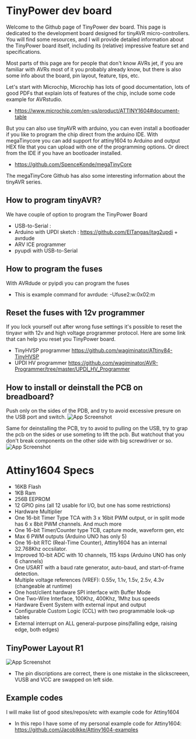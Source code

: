 
# TinyPower dev board

Welcome to the Github page of TinyPower dev board. This page is dedicated to the development board designed for tinyAVR micro-controllers. You will find some resources, and I will provide detailed information about the TinyPower board itself, including its (relative) impressive feature set and specifications. 

Most parts of this page are for people that don't know AVRs jet, if you are familiar with AVRs most of it you probably already know, but there is also some  info about the board, pin layout, feature, tips, etc.

Let's start with Microchip, Microchip has lots of good documentation, lots of good PDFs that explain lots of features of the chip, include some code example for AVRstudio. 

- https://www.microchip.com/en-us/product/ATTINY1604#document-table 

But you can also use tinyAVR with arduino, you can even install a bootloader if you like to program the chip direct from the arduino IDE. 
With megaTinycore you can add support for attiny1604 to Arduino and output HEX file that you can upload with one of the programming options. Or direct from the IDE if you have an bootloader installed. 

- https://github.com/SpenceKonde/megaTinyCore

The megaTinyCore Github has also some interesting information about the tinyAVR series. 

## How to program tinyAVR?
We have couple of option to program the TinyPower Board
- USB-to-Serial : 
- Arduino with UPDI sketch : https://github.com/ElTangas/jtag2updi + avrdude
- ARV ICE programmer
- pyupdi with USB-to-Serial


## How to program the fuses
With AVRdude or pyipdi you can program the fuses
- This is example command for avrdude: -Ufuse2:w:0x02:m 

## Reset the fuses with 12v programmer
If you lock yourself out after wrong fuse settings it's possible to reset the tinyavr with 12v and high voltage programmer protocol. 
Here are some link that can help you reset you TinyPower board. 

- TinyHVSP programmer https://github.com/wagiminator/ATtiny84-TinyHVSP
- UPDI HV programmer https://github.com/wagiminator/AVR-Programmer/tree/master/UPDI_HV_Programmer


## How to install or deinstall the PCB on breadboard?
Push only on the sides of the PDB, and try to avoid excessive presure on the USB port and switch.
![App Screenshot](https://i.postimg.cc/4xxDdtCX/push-pcb-in1.jpg)

Same for deinstalling the PCB, try to avoid to pulling on the USB, try to grap the pcb on the sides or use someting to lift the pcb. 
But watchout that you don't break components on the other side with big screwdriver or so. 
![App Screenshot](https://i.postimg.cc/W1YQJ3jg/pull-pcb-out1.jpg)


# Attiny1604 Specs
- 16KB Flash
- 1KB Ram
- 256B EEPROM
- 12 GPIO pins (all 12 usable for I/O, but one has some restrictions)
- Hardware Multiplier
- One 16-bit Timer Type TCA with 3 x 16bit PWM output, or in split mode has 6 x 8bit PWM channels. And much more
- One 16-bit Timer/Counter type TCB, capture mode, waveform gen, etc
- Max 6 PWM outputs (Arduino UNO has only 5)
- One 16-bit RTC (Real-Time Counter), Attiny1604 has an internal 32.768Khz occsilator.
- Improved 10-bit ADC with 10 channels, 115 ksps (Arduino UNO has only 6 channels)
- One USART with a baud rate generator, auto-baud, and start-of-frame detection.
- Multiple voltage references (VREF): 0.55v, 1.1v, 1.5v, 2.5v, 4.3v (changeable at runtime)
- One host/client hardware SPI interface with Buffer Mode
- One Two-Wire Interface, 100Khz, 400Khz, 1Mhz bus speeds
- Hardware Event System with external input and output
- Configurable Custom Logic (CCL) with two programmable look-up tables
- External interrupt on ALL general-purpose pins(falling edge, raising edge, both edges)

## TinyPower Layout R1
![App Screenshot](https://i.postimg.cc/k58bzTJ4/Pin-layout-tinypower-v1-b.jpg)
- The pin discriptions are correct, there is one mistake in the slickscreeen, VUSB and VCC are swapped on left side. 

## Example codes
I will make list of good sites/repos/etc with example code for Attiny1604

- In this repo I have some of my personal example code for Attiny1604: https://github.com/JacobIkke/Attiny1604-examples




